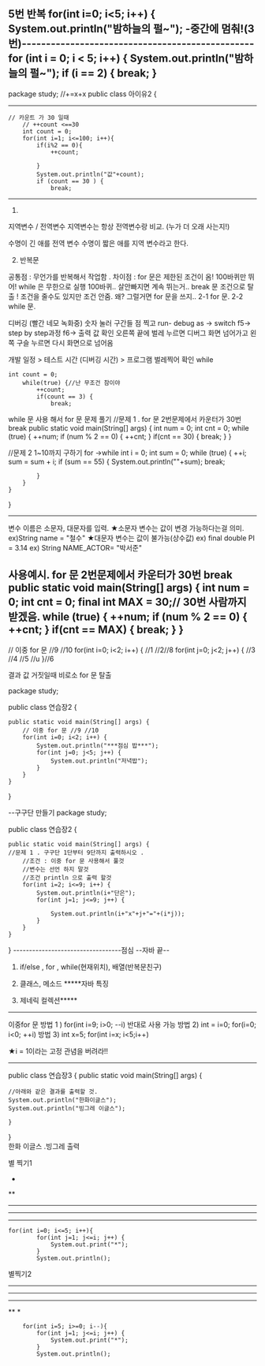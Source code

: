 
5번 반복
for(int i=0; i<5; i++) {
			System.out.println("밤하늘의 펄~");
-중간에 멈춰!(3번)------------------------------------------------
	for (int i = 0; i < 5; i++) {
			System.out.println("밤하늘의 펄~");
			if (i == 2) {
				break;
			}
-------------------------------------------------------------------------

package study;
//+=x+x
public class 아이유2 {


----------------------------------------------------------------
	// 카운트 가 30 일때
		// ++count <==30
		int count = 0;
		for(int i=1; i<=100; i++){
			if(i%2 == 0){
				++count;
				
			}
			System.out.println("값"+count);
			if (count == 30 ) {
				break;


-----------------------------------------------------------------------

1.
지역변수 / 전역변수
지역변수는 항상 전역변수랑 비교. (누가 더 오래 사는지!)


수명이 긴 애를 전역 변수 
수명이 짧은 애를  지역 변수라고 한다.

2. 반복문

공통점 : 무언가를 반복해서 작업함 . 
차이점 : for 문은  제한된 조건이 옴! 100바퀴만 뛰어!
	while 은 무한으로 실행 100바퀴.. 
	살안빠지면 계속 뛰는거.. break 문 조건으로 탈출 ! 
	조건을 줄수도 있지만 조건 안줌. 왜? 그럴거면 for 문을 쓰지..
2-1 for 문. 
2-2 while 문.

디버깅 (빨간 네모 녹화중)
숫자 눌러 구간들 점 찍고 
run- debug as -> switch
f5-> step by step과정
f6-> 출력 값 확인 
오른쪽 끝에 벌레 누르면 디버그 화면 넘어가고 
왼쪽 구슬 누르면 다시 화면으로 넘어옴

개발 일정 > 테스트 시간 (디버깅 시간) > 프로그램 벌레찍어 확인 
while 


	int count = 0;
		while(true) {//난 무조건 참이야 
			++count;
			if(count == 3) {
				break;


while 문 사용 해서 for 문 문제 풀기
//문제 1 .  for 문 2번문제에서 카운터가 30번 break
	public static void main(String[] args) {
		int num = 0;
		int cnt = 0;
		while (true) {
			++num;
			if (num % 2 == 0) {
				++cnt;
			}
			if(cnt == 30) {
				break;
			}
		}

//문제 2 1~10까지 구하기 for ->while 
		int i = 0;
		int sum = 0;
		while (true) {
			++i;
			sum = sum + i;
			if (sum == 55) {
				System.out.println(""+sum);
				break;
			
			}
		}
	}
}




--------------------------------------------
변수 이름은 소문자, 대문자를 입력.
★소문자 변수는 값이 변경 가능하다는걸 의미.
ex)String name = "철수"
★대문자 변수는 값이 불가능(상수값)
ex) final double PI = 3.14
ex) String NAME_ACTOR= "박서준"

사용예시.  for 문 2번문제에서 카운터가 30번 break
	public static void main(String[] args) {
		int num = 0;
		int cnt = 0;
		final int MAX = 30;// 30번 사람까지 받겠음.
		while (true) {
			++num;
			if (num % 2 == 0) {
				++cnt;
			}
			if(cnt == MAX) {
				break;
			}
		}
---------------------------

// 이중 for 문 //9 //10
		for(int i=0; i<2; i++) {
				//1   //2//8
			for(int j=0; j<2; j++) {
		//3			//4		//5	//u
			}//6





결과 값 거짓일때 비로소 for 문 탈출 


package study;

public class 연습장2 {

	public static void main(String[] args) {
		// 이중 for 문 //9 //10
		for(int i=0; i<2; i++) {
			System.out.println("***점심 밥***");				
			for(int j=0; j<5; j++) {
				System.out.println("저녁밥");
			}
		}
	}
}



--구구단 만들기
package study;

public class 연습장2 {

	public static void main(String[] args) {
	//문제 1 . 구구단 1단부터 9단까지 출력하시오 . 
		//조건 : 이중 for 문 사용해서 풀것
		//변수는 선언 하지 말것
		//조건 println 으로 출력 할것 
		for(int i=2; i<=9; i++) {	
			System.out.println(i+"단은");
			for(int j=1; j<=9; j++) {
			
				System.out.println(i+"x"+j+"="+(i*j));
			}
		}
	}
}
----------------------------------점심
--자바 끝--
1. if/else , for , while(현재위치), 배열(반복문친구)

2. 클래스, 메소드 *****자바 특징
3. 제네릭 컬렉션*****

---------------------------------------

이중for 문 
방법 1 )
for(int i=9; i>0; --i) 반대로 사용 가능 
방법 2)
int = i=0;
for(i=0; i<0; ++i)
방법 3)
int x=5;
for(int i=x; i<5;i++)

★i = 1이라는 고정 관념을 버려라!!

-------------
public class 연습장3 {
public static void main(String[] args) {

	//아래와 같은 결과를 출력할 것.
	System.out.println("한화이글스");
	System.out.println("빙그레 이글스");
	
	}
}	
한화 이글스 .빙그레 출력 



별 찍기1

*
**
***
****
*****

	for(int i=0; i<=5; i++){
			for(int j=1; j<=i; j++) {
				System.out.print("*");
			}
			System.out.println();
			



별찍기2
*****
****
***
**
*



		for(int i=5; i>=0; i--){
			for(int j=1; j<=i; j++) {
				System.out.print("*");
			}
			System.out.println();
			
